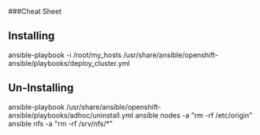 ###Cheat Sheet

## Installing
  ansible-playbook -i /root/my_hosts /usr/share/ansible/openshift-ansible/playbooks/deploy_cluster.yml 
## Un-Installing
 
  ansible-playbook /usr/share/ansible/openshift-ansible/playbooks/adhoc/uninstall.yml
  ansible nodes -a "rm -rf /etc/origin"
  ansible nfs -a "rm -rf /srv/nfs/*"

 
